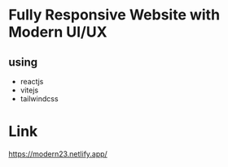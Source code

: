 # Fully Responsive Website with Modern UI/UX

## using
- reactjs
- vitejs
- tailwindcss

# Link
https://modern23.netlify.app/
